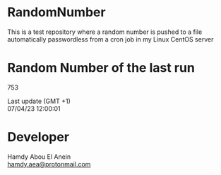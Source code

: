 # RandomNumber    
This is a test repository where a random number is pushed to a file automatically passwordless from a cron job in my Linux CentOS server    
# Random Number of the last run   
753
      
Last update (GMT +1)    
07/04/23 12:00:01
# Developer    
Hamdy Abou El Anein   
hamdy.aea@protonmail.com
